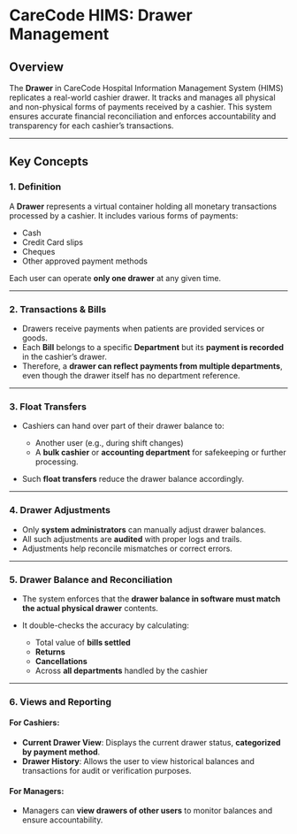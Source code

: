 # CareCode HIMS: Drawer Management

## Overview

The **Drawer** in CareCode Hospital Information Management System (HIMS) replicates a real-world cashier drawer. It tracks and manages all physical and non-physical forms of payments received by a cashier. This system ensures accurate financial reconciliation and enforces accountability and transparency for each cashier’s transactions.

---

## Key Concepts

### 1. **Definition**

A **Drawer** represents a virtual container holding all monetary transactions processed by a cashier. It includes various forms of payments:

* Cash
* Credit Card slips
* Cheques
* Other approved payment methods

Each user can operate **only one drawer** at any given time.

---

### 2. **Transactions & Bills**

* Drawers receive payments when patients are provided services or goods.
* Each **Bill** belongs to a specific **Department** but its **payment is recorded** in the cashier’s drawer.
* Therefore, a **drawer can reflect payments from multiple departments**, even though the drawer itself has no department reference.

---

### 3. **Float Transfers**

* Cashiers can hand over part of their drawer balance to:

  * Another user (e.g., during shift changes)
  * A **bulk cashier** or **accounting department** for safekeeping or further processing.
* Such **float transfers** reduce the drawer balance accordingly.

---

### 4. **Drawer Adjustments**

* Only **system administrators** can manually adjust drawer balances.
* All such adjustments are **audited** with proper logs and trails.
* Adjustments help reconcile mismatches or correct errors.

---

### 5. **Drawer Balance and Reconciliation**

* The system enforces that the **drawer balance in software must match the actual physical drawer** contents.
* It double-checks the accuracy by calculating:

  * Total value of **bills settled**
  * **Returns**
  * **Cancellations**
  * Across **all departments** handled by the cashier

---

### 6. **Views and Reporting**

#### For Cashiers:

* **Current Drawer View**: Displays the current drawer status, **categorized by payment method**.
* **Drawer History**: Allows the user to view historical balances and transactions for audit or verification purposes.

#### For Managers:

* Managers can **view drawers of other users** to monitor balances and ensure accountability.


